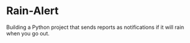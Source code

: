 # Rain-Alert
Building a Python project that sends reports as notifications if it will rain when you go out.
